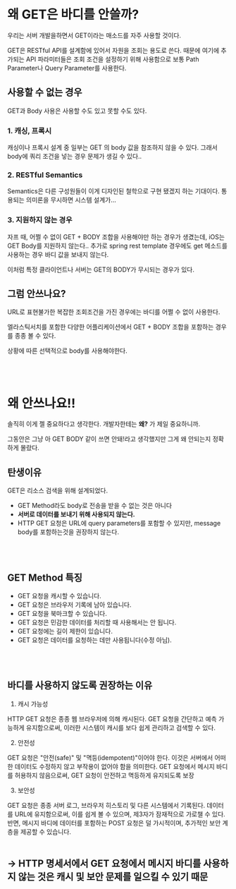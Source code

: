 # 왜 GET은 바디를 안쓸까?

우리는 서버 개발을하면서 GET이라는 매소드를 자주 사용할 것이다.

GET은 RESTful API를 설계함에 있어서 자원을 조회는 용도로 쓴다. 
때문에 여기에 추가되는 API 파라미터들은 조회 조건을 설정하기 위해 사용함으로 보통 Path Parameter나 Query Parameter를 사용한다.

## 사용할 수 없는 경우
GET과 Body 사용은 사용할 수도 있고 못할 수도 있다.

### 1. 캐싱, 프록시

캐싱이나 프록시 설계 중 일부는 GET 의 body 값을 참조하지 않을 수 있다. 
그래서 body에 쿼리 조건을 넣는 경우 문제가 생길 수 있다..

### 2. RESTful Semantics
Semantics은 다른 구성원들이 이게 디자인된 철학으로 구현 됐겠지 하는 기대이다.
통용되는 의미론을 무시하면 시스템 설계가...

### 3. 지원하지 않는 경우
자프 때, 어쩔 수 없이 GET + BODY 조합을 사용해야만 하는 경우가 생겼는데, iOS는 GET Body를 지원하지 않는다..
추가로 spring rest template 경우에도 get 메소드를 사용하는 경우 바디 값을 보내지 않는다.

이처럼 특정 클라이언트나 서버는 GET의 BODY가 무시되는 경우가 있다.


## 그럼 안쓰나요?

URL로 표현불가한 복잡한 조회조건을 가진 경우에는 바디를 어쩔 수 없이 사용한다.

엘라스틱서치를 포함한 다양한 어플리케이션에서 GET + BODY 조합을 포함하는 경우를 종종 볼 수 있다.

상황에 따른 선택적으로 body를 사용해야한다.

<br/></br>
# 왜 안쓰나요!!

솔직히 이게 젤 중요하다고 생각한다. 개발자한테는 **왜?** 가 제일 중요하니까.

그동안은 그냥 아 GET BODY 같이 쓰면 안돼!라고 생각했지만 그게 왜 안되는지 정확하게 몰랐다.

## 탄생이유
GET은 리소스 검색을 위해 설계되었다.

- GET Method라도 body로 전송을 받을 수 없는 것은 아니다
- **서버로 데이터를 보내기 위해 사용되지 않는다.**
- HTTP GET 요청은 URL에 query parameters를 포함할 수 있지만, message body를 포함하는것을 권장하지 않는다.

<br/></br>
## GET Method 특징
- GET 요청을 캐시할 수 있습니다.
- GET 요청은 브라우저 기록에 남아 있습니다.
- GET 요청을 북마크할 수 있습니다.
- GET 요청은 민감한 데이터를 처리할 때 사용해서는 안 됩니다.
- GET 요청에는 길이 제한이 있습니다.
- GET 요청은 데이터를 요청하는 데만 사용됩니다(수정 아님).

<br/></br>
## 바디를 사용하지 않도록 권장하는 이유

1. 캐시 가능성

HTTP GET 요청은 종종 웹 브라우저에 의해 캐시된다. 
GET 요청을 간단하고 예측 가능하게 유지함으로써, 이러한 시스템이 캐시를 보다 쉽게 관리하고 검색할 수 있다.

2. 안전성

GET 요청은 "안전(safe)" 및 "멱등(idempotent)"이어야 한다.
이것은 서버에서 어떠한 데이터도 수정하지 않고 부작용이 없어야 함을 의미한다. GET 요청에서 메시지 바디를 허용하지 않음으로써, GET 요청이 안전하고 멱등하게 유지되도록 보장

3. 보안성 

GET 요청은 종종 서버 로그, 브라우저 히스토리 및 다른 시스템에서 기록된다. 
데이터를 URL에 유지함으로써, 이를 쉽게 볼 수 있으며, 제3자가 잠재적으로 가로챌 수 있다. 
반면, 메시지 바디에 데이터를 포함하는 POST 요청은 덜 가시적이며, 추가적인 보안 계층을 제공할 수 있습니다.
<br/></br>
## -> **HTTP 명세서에서 GET 요청에서 메시지 바디를 사용하지 않는 것은 캐시 및 보안 문제를 일으킬 수 있기 때문**


